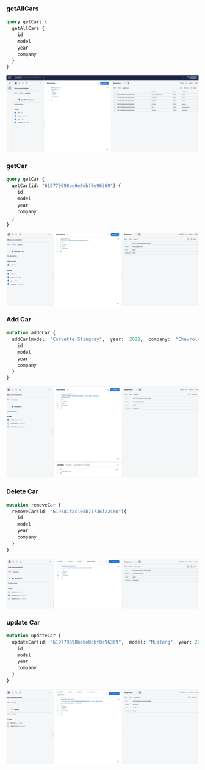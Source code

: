 ### getAllCars

```graphql
query getCars {
  getAllCars {
    id
    model
    year
    company
  }
}
```
![getAllCars](https://raw.githubusercontent.com/indahud/nodejs-graphql-mongodb-starter/main/static/getAllCars.png)
### getCar

```graphql
query getCar {
  getCar(id: "619779698be6e0dbf0e96369") {
    id
    model
    year
    company
  }
}
```
![addCar](https://raw.githubusercontent.com/indahud/nodejs-graphql-mongodb-starter/main/static/getCar.png)

### Add Car

```graphql
mutation adddCar {
  addCar(model: "Corvette Stingray",  year:  2022,  company:  "Chevrolet"){
    id
    model
    year
    company
  }
}
```
![addCar](https://raw.githubusercontent.com/indahud/nodejs-graphql-mongodb-starter/main/static/addCar.png)

### Delete Car

```graphql
mutation removeCar {
  removeCar(id: "619781fac105b71736f22450"){
    id
    model
    year
    company
  }
}
```
![removeCar](https://raw.githubusercontent.com/indahud/nodejs-graphql-mongodb-starter/main/static/removeCar.png)

### update Car

```graphql
mutation updateCar {
  updateCar(id: "619779698be6e0dbf0e96369",  model: "Mustang", year: 2020, company: "Ford") {
    id
    model
    year
    company
  }
} 
```
![updateCar](https://raw.githubusercontent.com/indahud/nodejs-graphql-mongodb-starter/main/static/updateCar.png)